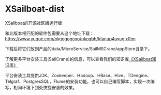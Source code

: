 # XSailboat-dist
XSailboat的开源社区版运行版

和此版本相匹配的软件包需要从这个地址下载：https://www.yuque.com/okgogogooo/nkpqbh/kfanup4uyuglx0tm

下载后将它们放到产品的data/MicroService/SailMSCrane/appStore目录下。

了解更多平台安装工具(SailCrane)的信息，可以查看我们的知识库[《XSailboat知识库》](https://www.yuque.com/okgogogooo/nkpqbh)

平台安装工具提供JDK、Zookeeper、Hadoop、HBase、Hive、TDengine、Telgraf、PostgresSQL，Flume的安装功能。也可以自己编写脚本，实现一次编写，相同环境下到处快捷安装的效果。
